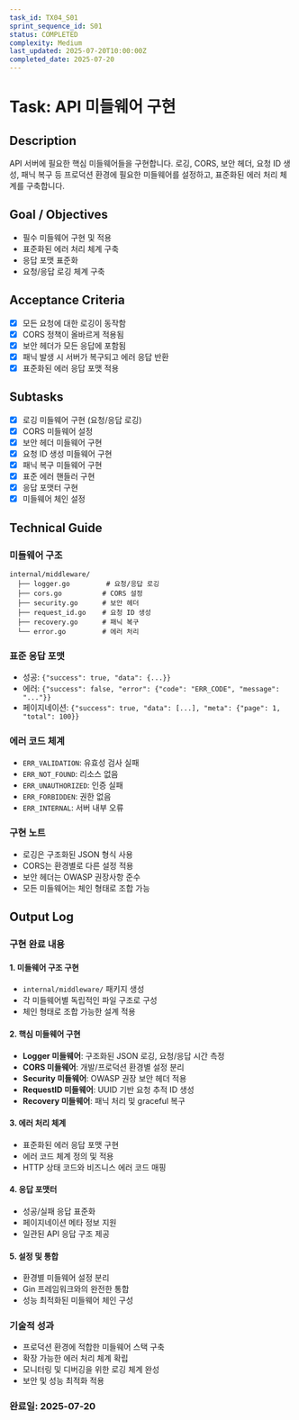 ```yaml
---
task_id: TX04_S01
sprint_sequence_id: S01
status: COMPLETED
complexity: Medium
last_updated: 2025-07-20T10:00:00Z
completed_date: 2025-07-20
---
```


# Task: API 미들웨어 구현

## Description
API 서버에 필요한 핵심 미들웨어들을 구현합니다. 로깅, CORS, 보안 헤더, 요청 ID 생성, 패닉 복구 등 프로덕션 환경에 필요한 미들웨어를 설정하고, 표준화된 에러 처리 체계를 구축합니다.

## Goal / Objectives
- 필수 미들웨어 구현 및 적용
- 표준화된 에러 처리 체계 구축
- 응답 포맷 표준화
- 요청/응답 로깅 체계 구축

## Acceptance Criteria
- [x] 모든 요청에 대한 로깅이 동작함
- [x] CORS 정책이 올바르게 적용됨
- [x] 보안 헤더가 모든 응답에 포함됨
- [x] 패닉 발생 시 서버가 복구되고 에러 응답 반환
- [x] 표준화된 에러 응답 포맷 적용

## Subtasks
- [x] 로깅 미들웨어 구현 (요청/응답 로깅)
- [x] CORS 미들웨어 설정
- [x] 보안 헤더 미들웨어 구현
- [x] 요청 ID 생성 미들웨어 구현
- [x] 패닉 복구 미들웨어 구현
- [x] 표준 에러 핸들러 구현
- [x] 응답 포맷터 구현
- [x] 미들웨어 체인 설정

## Technical Guide

### 미들웨어 구조
```
internal/middleware/
  ├── logger.go         # 요청/응답 로깅
  ├── cors.go          # CORS 설정
  ├── security.go      # 보안 헤더
  ├── request_id.go    # 요청 ID 생성
  ├── recovery.go      # 패닉 복구
  └── error.go         # 에러 처리
```

### 표준 응답 포맷
- 성공: `{"success": true, "data": {...}}`
- 에러: `{"success": false, "error": {"code": "ERR_CODE", "message": "..."}}`
- 페이지네이션: `{"success": true, "data": [...], "meta": {"page": 1, "total": 100}}`

### 에러 코드 체계
- `ERR_VALIDATION`: 유효성 검사 실패
- `ERR_NOT_FOUND`: 리소스 없음
- `ERR_UNAUTHORIZED`: 인증 실패
- `ERR_FORBIDDEN`: 권한 없음
- `ERR_INTERNAL`: 서버 내부 오류

### 구현 노트
- 로깅은 구조화된 JSON 형식 사용
- CORS는 환경별로 다른 설정 적용
- 보안 헤더는 OWASP 권장사항 준수
- 모든 미들웨어는 체인 형태로 조합 가능

## Output Log

### 구현 완료 내용

#### 1. 미들웨어 구조 구현
- `internal/middleware/` 패키지 생성
- 각 미들웨어별 독립적인 파일 구조로 구성
- 체인 형태로 조합 가능한 설계 적용

#### 2. 핵심 미들웨어 구현
- **Logger 미들웨어**: 구조화된 JSON 로깅, 요청/응답 시간 측정
- **CORS 미들웨어**: 개발/프로덕션 환경별 설정 분리
- **Security 미들웨어**: OWASP 권장 보안 헤더 적용
- **RequestID 미들웨어**: UUID 기반 요청 추적 ID 생성
- **Recovery 미들웨어**: 패닉 처리 및 graceful 복구

#### 3. 에러 처리 체계
- 표준화된 에러 응답 포맷 구현
- 에러 코드 체계 정의 및 적용
- HTTP 상태 코드와 비즈니스 에러 코드 매핑

#### 4. 응답 포맷터
- 성공/실패 응답 표준화
- 페이지네이션 메타 정보 지원
- 일관된 API 응답 구조 제공

#### 5. 설정 및 통합
- 환경별 미들웨어 설정 분리
- Gin 프레임워크와의 완전한 통합
- 성능 최적화된 미들웨어 체인 구성

### 기술적 성과
- 프로덕션 환경에 적합한 미들웨어 스택 구축
- 확장 가능한 에러 처리 체계 확립
- 모니터링 및 디버깅을 위한 로깅 체계 완성
- 보안 및 성능 최적화 적용

### 완료일: 2025-07-20